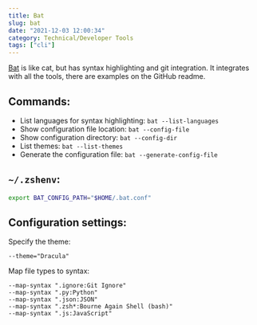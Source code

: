 ```yaml
---
title: Bat
slug: bat
date: "2021-12-03 12:00:34"
category: Technical/Developer Tools
tags: ["cli"]
---
```


[Bat](https://github.com/sharkdp/bat#adding-new-themes) is like cat, but has
syntax highlighting and git integration. It integrates with all the tools, there are examples on the GitHub readme.

## Commands:

- List languages for syntax highlighting: `bat --list-languages`
- Show configuration file location: `bat --config-file`
- Show configuration directory: `bat --config-dir`
- List themes: `bat --list-themes`
- Generate the configuration file: `bat --generate-config-file`

## `~/.zshenv`:

```zsh
export BAT_CONFIG_PATH="$HOME/.bat.conf"
```

## Configuration settings:

Specify the theme:

```
--theme="Dracula"
```

Map file types to syntax:

```
--map-syntax ".ignore:Git Ignore"
--map-syntax ".py:Python"
--map-syntax ".json:JSON"
--map-syntax ".zsh*:Bourne Again Shell (bash)"
--map-syntax ".js:JavaScript"
```
